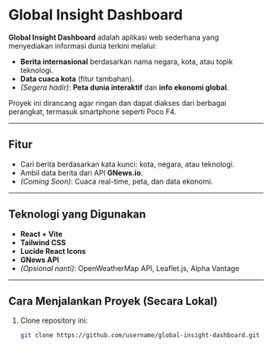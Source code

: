 # Global Insight Dashboard

**Global Insight Dashboard** adalah aplikasi web sederhana yang menyediakan informasi dunia terkini melalui:
- **Berita internasional** berdasarkan nama negara, kota, atau topik teknologi.
- **Data cuaca kota** (fitur tambahan).
- *(Segera hadir)*: **Peta dunia interaktif** dan **info ekonomi global**.

Proyek ini dirancang agar ringan dan dapat diakses dari berbagai perangkat, termasuk smartphone seperti Poco F4.

---

## Fitur
- Cari berita berdasarkan kata kunci: kota, negara, atau teknologi.
- Ambil data berita dari API **GNews.io**.
- *(Coming Soon)*: Cuaca real-time, peta, dan data ekonomi.

---

## Teknologi yang Digunakan
- **React + Vite**
- **Tailwind CSS**
- **Lucide React Icons**
- **GNews API**
- *(Opsional nanti)*: OpenWeatherMap API, Leaflet.js, Alpha Vantage

---

## Cara Menjalankan Proyek (Secara Lokal)

1. Clone repository ini:
   ```bash
   git clone https://github.com/username/global-insight-dashboard.git
